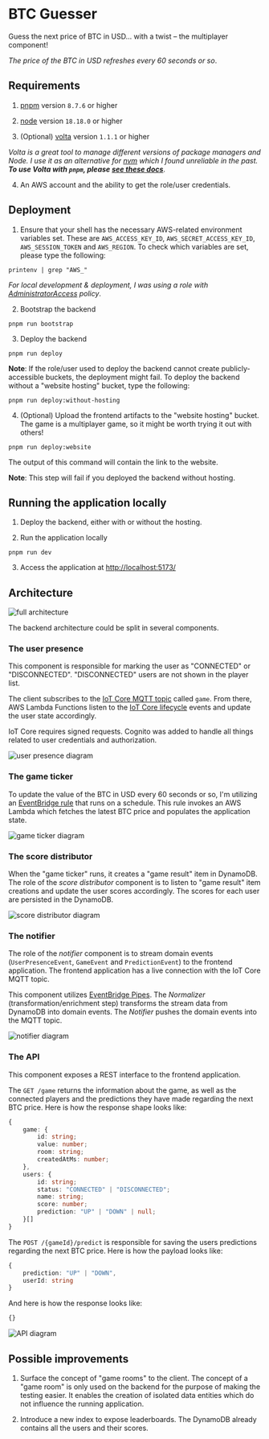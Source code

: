 # BTC Guesser

Guess the next price of BTC in USD... with a twist – the multiplayer component!

_The price of the BTC in USD refreshes every 60 seconds or so_.

## Requirements

1. [pnpm](https://pnpm.io/) version `8.7.6` or higher

2. [node](https://nodejs.org/en) version `18.18.0` or higher

3. (Optional) [volta](https://docs.volta.sh/guide/) version `1.1.1` or higher

_Volta is a great tool to manage different versions of package managers and Node. I use it as an alternative for [nvm](https://github.com/nvm-sh/nvm) which I found unreliable in the past. **To use Volta with `pnpm`, please [see these docs](https://docs.volta.sh/advanced/pnpm)**_.

4. An AWS account and the ability to get the role/user credentials.

## Deployment

1. Ensure that your shell has the necessary AWS-related environment variables set. These are `AWS_ACCESS_KEY_ID`, `AWS_SECRET_ACCESS_KEY_ID`, `AWS_SESSION_TOKEN` and `AWS_REGION`. To check which variables are set, please type the following:

```shell
printenv | grep "AWS_"
```

_For local development & deployment, I was using a role with [AdministratorAccess](https://docs.aws.amazon.com/aws-managed-policy/latest/reference/AdministratorAccess.html) policy_.

2. Bootstrap the backend

```shell
pnpm run bootstrap
```

3. Deploy the backend

```shell
pnpm run deploy
```

**Note**: If the role/user used to deploy the backend cannot create publicly-accessible buckets, the deployment might fail. To deploy the backend without a "website hosting" bucket, type the following:

```shell
pnpm run deploy:without-hosting
```

4. (Optional) Upload the frontend artifacts to the "website hosting" bucket. The game is a multiplayer game, so it might be worth trying it out with others!

```shell
pnpm run deploy:website
```

The output of this command will contain the link to the website.

**Note**: This step will fail if you deployed the backend without hosting.

## Running the application locally

1. Deploy the backend, either with or without the hosting.

2. Run the application locally

```shell
pnpm run dev
```

3. Access the application at [http://localhost:5173/](http://localhost:5173/)

## Architecture

![full architecture](./docs/architecture.png)

The backend architecture could be split in several components.

### The user presence

This component is responsible for marking the user as "CONNECTED" or "DISCONNECTED". "DISCONNECTED" users are not shown in the player list.

The client subscribes to the [IoT Core MQTT topic](https://docs.aws.amazon.com/iot/latest/developerguide/topics.html) called `game`. From there, AWS Lambda Functions listen to the [IoT Core lifecycle](https://docs.aws.amazon.com/iot/latest/developerguide/life-cycle-events.html) events and update the user state accordingly.

IoT Core requires signed requests. Cognito was added to handle all things related to user credentials and authorization.

![user presence diagram](./docs/presence.png)

### The game ticker

To update the value of the BTC in USD every 60 seconds or so, I'm utilizing an [EventBridge rule](https://docs.aws.amazon.com/eventbridge/latest/userguide/eb-rules.html) that runs on a schedule. This rule invokes an AWS Lambda which fetches the latest BTC price and populates the application state.

![game ticker diagram](./docs/ticker.png)

### The score distributor

When the "game ticker" runs, it creates a "game result" item in DynamoDB. The role of the _score distributor_ component is to listen to "game result" item creations and update the user scores accordingly. The scores for each user are persisted in the DynamoDB.

![score distributor diagram](./docs/score-distributor.png)

### The notifier

The role of the _notifier_ component is to stream domain events (`UserPresenceEvent`, `GameEvent` and `PredictionEvent`) to the frontend application. The frontend application has a live connection with the IoT Core MQTT topic.

This component utilizes [EventBridge Pipes](https://docs.aws.amazon.com/eventbridge/latest/userguide/eb-pipes.html). The _Normalizer_ (transformation/enrichment step) transforms the stream data from DynamoDB into domain events. The _Notifier_ pushes the domain events into the MQTT topic.

![notifier diagram](./docs/notifier.png)

### The API

This component exposes a REST interface to the frontend application.

The `GET /game` returns the information about the game, as well as the connected players and the predictions they have made regarding the next BTC price.
Here is how the response shape looks like:

```ts
{
    game: {
        id: string;
        value: number;
        room: string;
        createdAtMs: number;
    },
    users: {
        id: string;
        status: "CONNECTED" | "DISCONNECTED";
        name: string;
        score: number;
        prediction: "UP" | "DOWN" | null;
    }[]
}
```

The `POST /{gameId}/predict` is responsible for saving the users predictions regarding the next BTC price.
Here is how the payload looks like:

```ts
{
    prediction: "UP" | "DOWN",
    userId: string
}
```

And here is how the response looks like:

```ts
{}
```

![API diagram](./docs/api.png)

## Possible improvements

1. Surface the concept of "game rooms" to the client. The concept of a "game room" is only used on the backend for the purpose of making the testing easier. It enables the creation of isolated data entities which do not influence the running application.

2. Introduce a new index to expose leaderboards. The DynamoDB already contains all the users and their scores.
